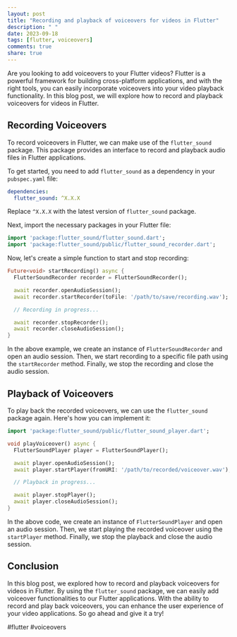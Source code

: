 ```yaml
---
layout: post
title: "Recording and playback of voiceovers for videos in Flutter"
description: " "
date: 2023-09-18
tags: [flutter, voiceovers]
comments: true
share: true
---
```


Are you looking to add voiceovers to your Flutter videos? Flutter is a powerful framework for building cross-platform applications, and with the right tools, you can easily incorporate voiceovers into your video playback functionality. In this blog post, we will explore how to record and playback voiceovers for videos in Flutter.

## Recording Voiceovers

To record voiceovers in Flutter, we can make use of the `flutter_sound` package. This package provides an interface to record and playback audio files in Flutter applications.

To get started, you need to add `flutter_sound` as a dependency in your `pubspec.yaml` file:

```yaml
dependencies:
  flutter_sound: ^X.X.X
```

Replace `^X.X.X` with the latest version of `flutter_sound` package.

Next, import the necessary packages in your Flutter file:

```dart
import 'package:flutter_sound/flutter_sound.dart';
import 'package:flutter_sound/public/flutter_sound_recorder.dart';
```

Now, let's create a simple function to start and stop recording:

```dart
Future<void> startRecording() async {
  FlutterSoundRecorder recorder = FlutterSoundRecorder();

  await recorder.openAudioSession();
  await recorder.startRecorder(toFile: '/path/to/save/recording.wav');

  // Recording in progress...

  await recorder.stopRecorder();
  await recorder.closeAudioSession();
}
```

In the above example, we create an instance of `FlutterSoundRecorder` and open an audio session. Then, we start recording to a specific file path using the `startRecorder` method. Finally, we stop the recording and close the audio session.

## Playback of Voiceovers

To play back the recorded voiceovers, we can use the `flutter_sound` package again. Here's how you can implement it:

```dart
import 'package:flutter_sound/public/flutter_sound_player.dart';

void playVoiceover() async {
  FlutterSoundPlayer player = FlutterSoundPlayer();

  await player.openAudioSession();
  await player.startPlayer(fromURI: '/path/to/recorded/voiceover.wav');

  // Playback in progress...

  await player.stopPlayer();
  await player.closeAudioSession();
}
```

In the above code, we create an instance of `FlutterSoundPlayer` and open an audio session. Then, we start playing the recorded voiceover using the `startPlayer` method. Finally, we stop the playback and close the audio session.

## Conclusion

In this blog post, we explored how to record and playback voiceovers for videos in Flutter. By using the `flutter_sound` package, we can easily add voiceover functionalities to our Flutter applications. With the ability to record and play back voiceovers, you can enhance the user experience of your video applications. So go ahead and give it a try!

#flutter #voiceovers